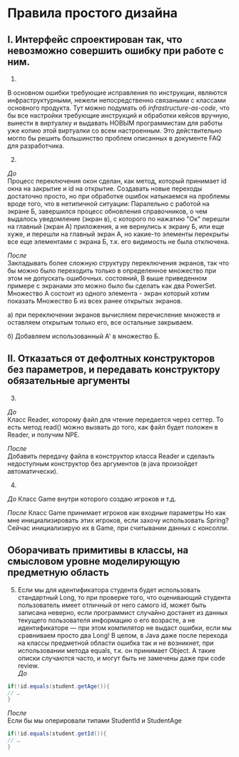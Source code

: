 # Правила простого дизайна

## І. Интерфейс спроектирован так, что невозможно совершить ошибку при работе с ним.

1.
В основном ошибки требующие исправления по инструкции, являются инфраструктурными,
нежели непосредственно связаными с классами основного продукта.
Тут можно подумать об _infrastructure-as-code_,
что бы все настройки требующие
инструкций и обработки кейсов вручную,
вынести в виртуалку и выдавать
НОВЫМ программистам для работы уже копию
этой виртуалки со всем настроенным.
Это действительно могло бы решить
большинство проблем описанных в документе FAQ для разработчика.

2.
 _До_  
Процесс переключения окон сделан, как метод,
который принимает id окна на закрытие и id на открытие.
Создавать новые переходы достаточно просто,
но при обработке ошибок натыкаемся на проблемы вроде того,
что в нетипичной ситуации:
Паралельно с работой на экране Б, завершился процесс
обновления справочников, о чем выдалось уведомление (экран в), с которого по нажатию "Ок"
перешли на главный (экран А) приложения,
а не вернулись к экрану Б,
или еще хуже, и перешли на главный экран А, но какие-то элементы перекрыты все еще
элементами с экрана Б, т.к. его видимость не была отключена.

_После_  
Закладывать более сложную структуру переключения экранов,
так что бы можно было переходить только в определенное множество
при этом не допускать ошибочных.
состояний,
В выше приведенном примере с экранами это можно было бы сделать как
два PowerSet.
Множество А состоит из одного элемента - экран который хотим показать
Множество Б из всех ранее открытых экранов.  

а) при переключении экранов вычисляем перечисление множеств и оставляем открытым только его,
все остальные закрываем.

б) Добавляем использованный A' в множество Б.

## II. Отказаться от дефолтных конструкторов без параметров, и передавать конструктору обязательные аргументы
3.
 _До_  
Класс Reader, которому файл для чтение передается через сеттер.
То есть метод read() можно вызвать до того, как файл будет положен в Reader, и получим NPE.

_После_  
Добавить передачу файла в конструктор класса Reader и сделаьть недоступным конструктор без аргументов (в java произойдет автоматически).

4.

_До_
Класс Game внутри которого создаю игроков и т.д.

_После_
Класс Game принимает игроков как входные параметры
Но как мне инициализировать этих игроков,
если захочу использовать Spring?
Сейчас инициализирую их в Game, при считывании данных с консолли.

## Оборачивать примитивы в классы, на смысловом уровне моделирующую предметную область
5. Если мы для идентификатора студента будет использовать стандартный Long, то при проверке того, что оценивающий студента пользователь имеет отличный от него самого id, может быть записана неверно, если программист случайно достанет из данных текущего пользователя информацию о его возрасте, а не идентификаторе — при этом компилятор не выдаст ошибки, если мы сравниваем просто два Long! В целом, в Java даже после перехода на классы предметной области ошибка так и не возникнет, при использовании метода equals, т.к. он принимает Object.
А такие описки случаются часто, и могут быть не замечены даже при code review.  
_До_  
```java
if(!id.equals(student.getAge()){
// …
}
```
_После_  
Если бы мы оперировали типами StudentId и StudentAge
```java
if(!id.equals(student.getId()){
// …
}
```
